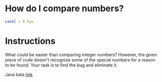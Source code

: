 # How do I compare numbers?

```yaml
Level : 8 kyu
```

# Instructions

What could be easier than comparing integer numbers? However, the given piece of code doesn't recognize some of the special numbers for a reason to be found. Your task is to find the bug and eliminate it.

Java kata [link](https://www.codewars.com/kata/55d8618adfda93c89600012e/train/java)